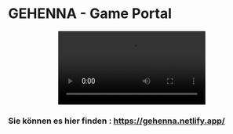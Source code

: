 # GEHENNA - Game Portal


<p align="center" width="100%">
  <video src="public/images/readme01.mp4" />
 
</p>


### Sie können es hier finden : https://gehenna.netlify.app/
